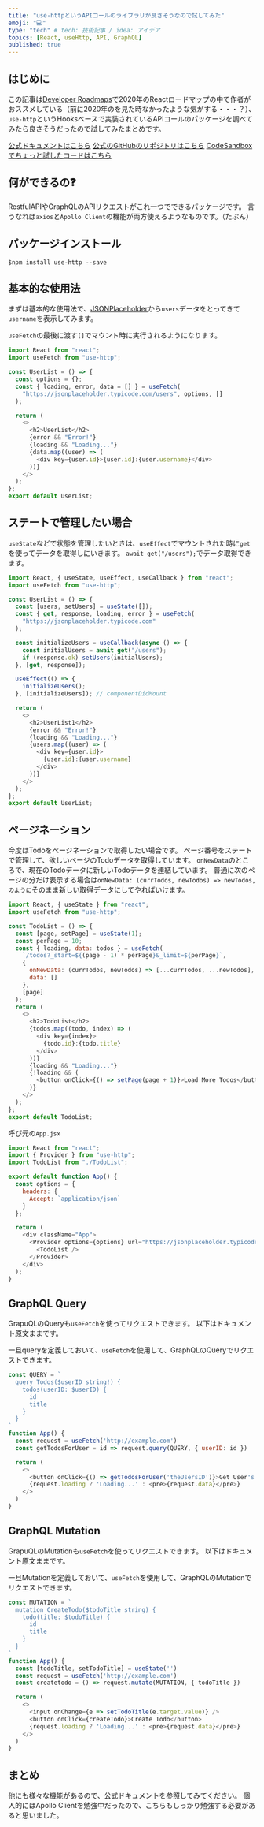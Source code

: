 ```yaml
---
title: "use-httpというAPIコールのライブラリが良さそうなので試してみた"
emoji: "💻"
type: "tech" # tech: 技術記事 / idea: アイデア
topics: [React, useHttp, API, GraphQL]
published: true
---
```


## はじめに

この記事は[Developer Roadmaps](https://roadmap.sh/react)で2020年のReactロードマップの中で作者がおススメしている（前に2020年のを見た時なかったような気がする・・・？）、`use-http`というHooksベースで実装されているAPIコールのパッケージを調べてみたら良さそうだったので試してみたまとめです。


[公式ドキュメントはこちら](https://use-http.com/)
[公式のGitHubのリポジトリはこちら](https://github.com/ava/use-http)
[CodeSandboxでちょっと試したコードはこちら](https://codesandbox.io/s/react-use-http-92k4l?file=/src/UserList2.jsx:0-523)

## 何ができるの❓

RestfulAPIやGraphQLのAPIリクエストがこれ一つでできるパッケージです。
言うなれば`axios`と`Apollo Client`の機能が両方使えるようなものです。（たぶん）

## パッケージインストール

```
$npm install use-http --save
```

## 基本的な使用法

まずは基本的な使用法で、[JSONPlaceholder](https://jsonplaceholder.typicode)から`users`データをとってきて`username`を表示してみます。

`useFetch`の最後に渡す`[]`でマウント時に実行されるようになります。

```js
import React from "react";
import useFetch from "use-http";

const UserList = () => {
  const options = {};
  const { loading, error, data = [] } = useFetch(
    "https://jsonplaceholder.typicode.com/users", options, []
  );

  return (
    <>
      <h2>UserList</h2>
      {error && "Error!"}
      {loading && "Loading..."}
      {data.map((user) => (
        <div key={user.id}>{user.id}:{user.username}</div>
      ))}
    </>
  );
};
export default UserList;
```

## ステートで管理したい場合

`useState`などで状態を管理したいときは、`useEffect`でマウントされた時に`get`を使ってデータを取得しにいきます。
`await get("/users");`でデータ取得できます。

```js
import React, { useState, useEffect, useCallback } from "react";
import useFetch from "use-http";

const UserList = () => {
  const [users, setUsers] = useState([]);
  const { get, response, loading, error } = useFetch(
    "https://jsonplaceholder.typicode.com"
  );

  const initializeUsers = useCallback(async () => {
    const initialUsers = await get("/users");
    if (response.ok) setUsers(initialUsers);
  }, [get, response]);

  useEffect(() => {
    initializeUsers();
  }, [initializeUsers]); // componentDidMount

  return (
    <>
      <h2>UserList1</h2>
      {error && "Error!"}
      {loading && "Loading..."}
      {users.map((user) => (
        <div key={user.id}>
          {user.id}:{user.username}
        </div>
      ))}
    </>
  );
};
export default UserList;
```

## ページネーション

今度はTodoをページネーションで取得したい場合です。
ページ番号をステートで管理して、欲しいページのTodoデータを取得しています。
`onNewData`のところで、現在のTodoデータに新しいTodoデータを連結しています。
普通に次のページの分だけ表示する場合は`onNewData: (currTodos, newTodos) => newTodos,のように`そのまま新しい取得データにしてやればいけます。

```js
import React, { useState } from "react";
import useFetch from "use-http";

const TodoList = () => {
  const [page, setPage] = useState(1);
  const perPage = 10;
  const { loading, data: todos } = useFetch(
    `/todos?_start=${(page - 1) * perPage}&_limit=${perPage}`,
    {
      onNewData: (currTodos, newTodos) => [...currTodos, ...newTodos],
      data: []
    },
    [page]
  );
  return (
    <>
      <h2>TodoList</h2>
      {todos.map((todo, index) => (
        <div key={index}>
          {todo.id}:{todo.title}
        </div>
      ))}
      {loading && "Loading..."}
      {!loading && (
        <button onClick={() => setPage(page + 1)}>Load More Todos</button>
      )}
    </>
  );
};
export default TodoList;
```
呼び元の`App.jsx`
```js
import React from "react";
import { Provider } from "use-http";
import TodoList from "./TodoList";

export default function App() {
  const options = {
    headers: {
      Accept: `application/json`
    }
  };

  return (
    <div className="App">
      <Provider options={options} url="https://jsonplaceholder.typicode.com">
        <TodoList />
      </Provider>
    </div>
  );
}
```

## GraphQL Query

GrapuQLのQueryも`useFetch`を使ってリクエストできます。
以下はドキュメント原文ままです。

一旦queryを定義しておいて、`useFetch`を使用して、GraphQLのQueryでリクエストできます。

```js
const QUERY = `
  query Todos($userID string!) {
    todos(userID: $userID) {
      id
      title
    }
  }
`
function App() {
  const request = useFetch('http://example.com')
  const getTodosForUser = id => request.query(QUERY, { userID: id })

  return (
    <>
      <button onClick={() => getTodosForUser('theUsersID')}>Get User's Todos</button>
      {request.loading ? 'Loading...' : <pre>{request.data}</pre>}
    </>
  )
}
```

## GraphQL Mutation

GrapuQLのMutationも`useFetch`を使ってリクエストできます。
以下はドキュメント原文ままです。

一旦Mutationを定義しておいて、`useFetch`を使用して、GraphQLのMutationでリクエストできます。
```js
const MUTATION = `
  mutation CreateTodo($todoTitle string) {
    todo(title: $todoTitle) {
      id
      title
    }
  }
`
function App() {
  const [todoTitle, setTodoTitle] = useState('')
  const request = useFetch('http://example.com')
  const createtodo = () => request.mutate(MUTATION, { todoTitle })

  return (
    <>
      <input onChange={e => setTodoTitle(e.target.value)} />
      <button onClick={createTodo}>Create Todo</button>
      {request.loading ? 'Loading...' : <pre>{request.data}</pre>}
    </>
  )
}
```

## まとめ

他にも様々な機能があるので、公式ドキュメントを参照してみてください。
個人的にはApollo Clientを勉強中だったので、こちらもしっかり勉強する必要があると思いました。